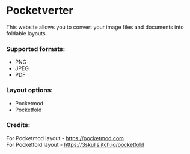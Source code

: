 # Pocketverter

This website allows you to convert your image files and documents into foldable layouts.

### Supported formats:
- PNG
- JPEG
- PDF

### Layout options:
- Pocketmod
- Pocketfold


### Credits:
For Pocketmod layout - https://pocketmod.com  
For Pocketfold layout - https://3skulls.itch.io/pocketfold  

